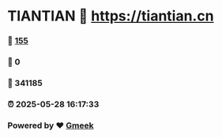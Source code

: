# TIANTIAN :link: https://tiantian.cn 
### :page_facing_up: [155](https://tiantian.cn/tag.html) 
### :speech_balloon: 0 
### :hibiscus: 341185 
### :alarm_clock: 2025-05-28 16:17:33 
### Powered by :heart: [Gmeek](https://github.com/Meekdai/Gmeek)
